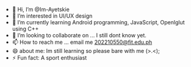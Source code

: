 - 👋 Hi, I’m @Im-Ayetskie
- 👀 I’m interested in UI/UX design 
- 🌱 I’m currently learning Android programming, JavaScript, Openlglut using C++
- 💞️ I’m looking to collaborate on ... I still dont know yet.
- 📫 How to reach me ... email me 202210550@fit.edu.ph
- 😄 about me: Im still learning so please bare with me (>.<);
- ⚡ Fun fact: A sport enthusiast

<!---
Im-Ayetskie/Im-Ayetskie is a ✨ special ✨ repository because its `README.md` (this file) appears on your GitHub profile.
You can click the Preview link to take a look at your changes.
--->
